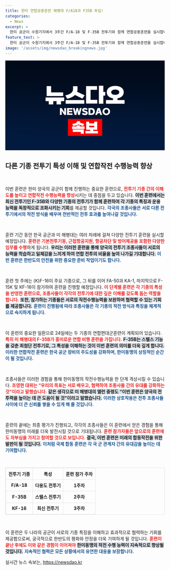 ```yaml
---
title: 한미 연합공중훈련 해병대 F/A18과 F35B 투입!
categories:
  - News
excerpt: >
  한미 공군이 수원기지에서 3주간 F/A-18 및 F-35B 전투기와 함께 연합공중훈련을 실시합니다. 다양한 전투기종의 협력을 통해 한미동맹의 작전수행 능력을 한층 끌어올릴 기회를 맞이했습니다!
feature_text: >
  한미 공군이 수원기지에서 3주간 F/A-18 및 F-35B 전투기와 함께 연합공중훈련을 실시합니다. 다양한 전투기종의 협력을 통해 한미동맹의 작전수행 능력을 한층 끌어올릴 기회를 맞이했습니다!
image: '/assets/img/newsdao_breakingnews.jpg'
---
```


<p><img src="/assets/img/newsdao_breakingnews.jpg" alt="koreaapp 속보" /></p>

<h2 data-ke-size="size26">다른 기종 전투기 특성 이해 및 연합작전 수행능력 향상</h2>

<p data-ke-size="size16">&nbsp;</p>

<p>이번 훈련은 한미 양국의 공군이 함께 진행하는 중요한 훈련으로, <b><span style="color: #ee2323;">전투기 기종 간의 이해도를 높이고 연합작전 수행능력을 향상</span></b>시키는 데 중점을 두고 있습니다. <b><span style="background-color: #21538527;">이번 훈련에서는 최신 전투기인 F-35B와 다양한 기종의 전투기가 함께 훈련하여 각 기종의 특징과 운용 능력을 독창적으로 조화시키는 기회</span></b>를 제공할 것입니다. <b><span style="color: #1a5490;">각국의 조종사들은 서로 다른 전투기에서의 작전 방식을 배우며 전반적인 전투 효과를 높여나갈 것입니다.</span></b></p>

<p data-ke-size="size16">&nbsp;</p>

<p>훈련 기간 동안 한국 공군과 미 해병대는 여러 차례에 걸쳐 다양한 전투기 훈련을 실시할 예정입니다. <b><span style="color: #ee2323;">훈련은 기본전투기동, 근접항공지원, 항공차단 및 방어제공을 포함한 다양한 임무를 수행</span></b>하게 됩니다. <b><span style="background-color: #21538527;">우리는 이러한 훈련을 통해 양국의 전투기 조종사들이 서로의 능력을 학습하고 일체감을 느끼게 하여 연합 전투의 비율을 높여 나가길 기대합니다.</span></b> <b><span style="color: #1a5490;">이런 훈련은 한반도의 안전을 위한 중요한 준비 작업이기도 합니다.</span></b></p>

<p data-ke-size="size16">&nbsp;</p>

<p>훈련 첫 주에는 (K)F-16이 주요 기종으로, 그 뒤를 이어 FA-50과 KA-1, 마지막으로 F-15K 및 KF-16이 참가하여 훈련을 진행할 예정입니다. <b><span style="color: #ee2323;">이 단계별 훈련은 각 기종의 특성을 반영한 훈련으로, 조종사들이 각각의 전투기에 대한 깊은 이해를 갖도록 돕는 역할을 합니다.</span></b> <b><span style="background-color: #21538527;">또한, 참가하는 기종들은 서로의 작전수행능력을 보완하며 협력할 수 있는 기회를 제공합니다.</span></b> <b><span style="color: #1a5490;">훈련이 진행됨에 따라 조종사들은 각 기종의 작전 방식과 특징을 체계적으로 숙지하게 됩니다.</span></b></p>

<p data-ke-size="size16">&nbsp;</p>

<p>이 훈련의 중요한 일환으로 24일에는 두 기종의 연합편대군훈련이 계획되어 있습니다. <b><span style="color: #ee2323;">특히 미 해병대의 F-35B가 흥미로운 연합 비행 훈련을 가집니다.</span></b> <b><span style="background-color: #21538527;">F-35B는 스텔스 기능을 갖춘 최첨단 전투기로, 그 특성을 이해하는 것이 이번 훈련의 의미를 더욱 깊게 합니다.</span></b> <b><span style="color: #1a5490;">이러한 연합작전 훈련은 한국 공군 장비의 주도성을 강화하며, 한미동맹의 상징적인 순간이 될 것입니다.</span></b></p>

<p data-ke-size="size16">&nbsp;</p>

<p>조종사들은 이러한 경험을 통해 한미동맹의 작전수행능력을 한 단계 격상시킬 수 있습니다. <b><span style="color: #ee2323;">조영현 대위는 “우리의 목표는 서로 배우고, 협력하여 조종사들 간의 유대를 강화하는 것”이라고 말했습니다.</span></b> <b><span style="background-color: #21538527;">같은 생각으로 미 해병대의 앨런 중령도 “이번 훈련은 양국의 전투력을 높이는 데 큰 도움이 될 것”이라고 말했습니다.</span></b> <b><span style="color: #1a5490;">이러한 상호작용은 전투 조종사들 사이에 더 큰 신뢰를 쌓을 수 있게 해 줄 것입니다.</span></b></p>

<p data-ke-size="size16">&nbsp;</p>

<p>훈련의 끝에는 최종 평가가 진행되고, 각각의 조종사들은 이 훈련에서 얻은 경험을 통해 한미동맹의 미래를 더욱 발전시킬 것으로 기대됩니다. <b><span style="color: #ee2323;">훈련 참가자들은 앞으로의 훈련에도 자부심을 가지고 참여할 것으로 보입니다.</span></b> <b><span style="background-color: #21538527;">결국, 이번 훈련은 미래의 합동작전을 위한 발판이 될 것입니다.</span></b> <b><span style="color: #1a5490;">이처럼 국제 합동 훈련은 각 국 군 관계자 간의 유대감을 높이는 데 기여합니다.</span></b></p>

<p data-ke-size="size16">&nbsp;</p>

<table style="width: 100%; border: 1px solid #e2e2e2; border-collapse: collapse;">
    <tr>
        <th style="border: 1px solid #e2e2e2; padding: 8px; text-align: center;">전투기 기종</th>
        <th style="border: 1px solid #e2e2e2; padding: 8px; text-align: center;">특성</th>
        <th style="border: 1px solid #e2e2e2; padding: 8px; text-align: center;">훈련 참가 주차</th>
    </tr>
    <tr>
        <td style="border: 1px solid #e2e2e2; text-align: center; height: 30px;"><b>F/A-18</b></td>
        <td style="border: 1px solid #e2e2e2; text-align: center; height: 30px;"><b>다용도 전투기</b></td>
        <td style="border: 1px solid #e2e2e2; text-align: center; height: 30px;"><b>1주차</b></td>
    </tr>
    <tr>
        <td style="border: 1px solid #e2e2e2; text-align: center; height: 30px;"><b>F-35B</b></td>
        <td style="border: 1px solid #e2e2e2; text-align: center; height: 30px;"><b>스텔스 전투기</b></td>
        <td style="border: 1px solid #e2e2e2; text-align: center; height: 30px;"><b>2주차</b></td>
    </tr>
    <tr>
        <td style="border: 1px solid #e2e2e2; text-align: center; height: 30px;"><b>KF-16</b></td>
        <td style="border: 1px solid #e2e2e2; text-align: center; height: 30px;"><b>최신 전투기</b></td>
        <td style="border: 1px solid #e2e2e2; text-align: center; height: 30px;"><b>3주차</b></td>
    </tr>
</table>

<p data-ke-size="size16">&nbsp;</p>

<p>이 훈련은 두 나라의 공군이 서로의 기종 특징을 이해하고 효과적으로 협력하는 기회를 제공함으로써, 궁극적으로 한반도의 평화와 안정을 더욱 기여하게 될 것입니다. <b><span style="color: #ee2323;">훈련이 끝난 후에도 이와 같은 경험이 이어져야</span></b> <b><span style="background-color: #21538527;">한미동맹의 작전 수행 능력이 지속적으로 향상될 것입니다.</span></b> <b><span style="color: #1a5490;">지속적인 협력은 모든 상황에서의 유연한 대응을 보장합니다.</span></b></p>
실시간 뉴스 속보는, <a href="https://newsdao.kr" rel="dofollow">https://newsdao.kr</a>


